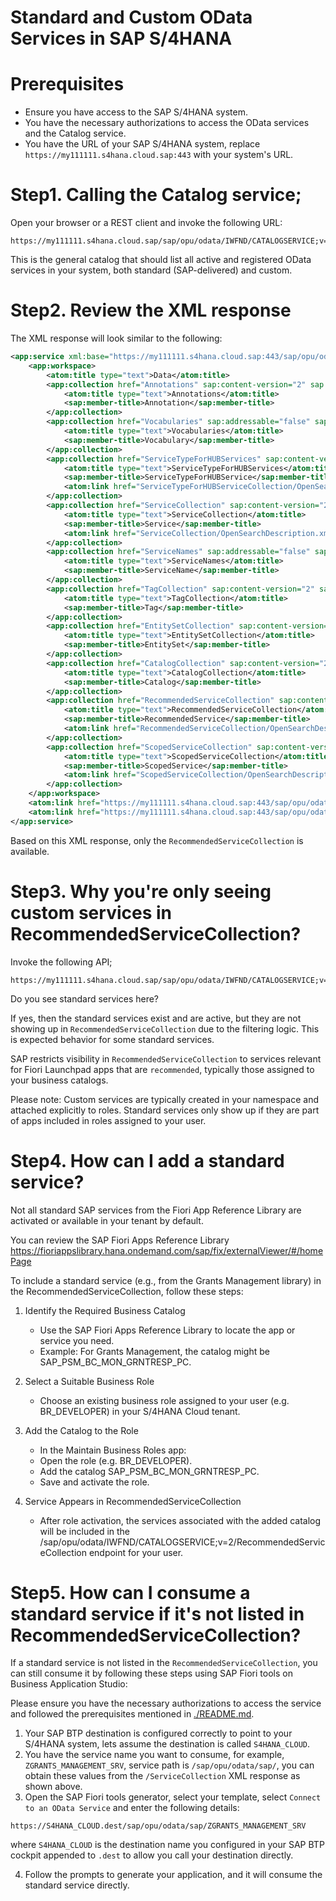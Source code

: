 # Standard and Custom OData Services in SAP S/4HANA

# Prerequisites
- Ensure you have access to the SAP S/4HANA system.
- You have the necessary authorizations to access the OData services and the Catalog service.
- You have the URL of your SAP S/4HANA system, replace `https://my111111.s4hana.cloud.sap:443` with your system's URL.

# Step1. Calling the Catalog service;

Open your browser or a REST client and invoke the following URL:

```plaintext
https://my111111.s4hana.cloud.sap/sap/opu/odata/IWFND/CATALOGSERVICE;v=2/
```

This is the general catalog that should list all active and registered OData services in your system, both standard (SAP-delivered) and custom.

# Step2. Review the XML response

The XML response will look similar to the following:

```xml
<app:service xml:base="https://my111111.s4hana.cloud.sap:443/sap/opu/odata/IWFND/CATALOGSERVICE;v=2/" xml:lang="en" xmlns:app="http://www.w3.org/2007/app" xmlns:atom="http://www.w3.org/2005/Atom" xmlns:m="http://schemas.microsoft.com/ado/2007/08/dataservices/metadata" xmlns:sap="http://www.sap.com/Protocols/SAPData">
	<app:workspace>
		<atom:title type="text">Data</atom:title>
		<app:collection href="Annotations" sap:content-version="2" sap:deletable="false" sap:updatable="false">
			<atom:title type="text">Annotations</atom:title>
			<sap:member-title>Annotation</sap:member-title>
		</app:collection>
		<app:collection href="Vocabularies" sap:addressable="false" sap:content-version="2" sap:deletable="false" sap:updatable="false">
			<atom:title type="text">Vocabularies</atom:title>
			<sap:member-title>Vocabulary</sap:member-title>
		</app:collection>
		<app:collection href="ServiceTypeForHUBServices" sap:content-version="2" sap:creatable="false" sap:deletable="false" sap:searchable="true" sap:updatable="false">
			<atom:title type="text">ServiceTypeForHUBServices</atom:title>
			<sap:member-title>ServiceTypeForHUBService</sap:member-title>
			<atom:link href="ServiceTypeForHUBServiceCollection/OpenSearchDescription.xml" rel="search" title="searchServiceTypeForHUBServiceCollection" type="application/opensearchdescription+xml"/>
		</app:collection>
		<app:collection href="ServiceCollection" sap:content-version="2" sap:creatable="false" sap:deletable="false" sap:searchable="true" sap:updatable="false">
			<atom:title type="text">ServiceCollection</atom:title>
			<sap:member-title>Service</sap:member-title>
			<atom:link href="ServiceCollection/OpenSearchDescription.xml" rel="search" title="searchServiceCollection" type="application/opensearchdescription+xml"/>
		</app:collection>
		<app:collection href="ServiceNames" sap:addressable="false" sap:content-version="2" sap:creatable="false" sap:deletable="false" sap:updatable="false">
			<atom:title type="text">ServiceNames</atom:title>
			<sap:member-title>ServiceName</sap:member-title>
		</app:collection>
		<app:collection href="TagCollection" sap:content-version="2" sap:creatable="false" sap:updatable="false">
			<atom:title type="text">TagCollection</atom:title>
			<sap:member-title>Tag</sap:member-title>
		</app:collection>
		<app:collection href="EntitySetCollection" sap:content-version="2" sap:creatable="false" sap:deletable="false" sap:updatable="false">
			<atom:title type="text">EntitySetCollection</atom:title>
			<sap:member-title>EntitySet</sap:member-title>
		</app:collection>
		<app:collection href="CatalogCollection" sap:content-version="2">
			<atom:title type="text">CatalogCollection</atom:title>
			<sap:member-title>Catalog</sap:member-title>
		</app:collection>
		<app:collection href="RecommendedServiceCollection" sap:content-version="2" sap:creatable="false" sap:deletable="false" sap:searchable="true" sap:updatable="false">
			<atom:title type="text">RecommendedServiceCollection</atom:title>
			<sap:member-title>RecommendedService</sap:member-title>
			<atom:link href="RecommendedServiceCollection/OpenSearchDescription.xml" rel="search" title="searchRecommendedServiceCollection" type="application/opensearchdescription+xml"/>
		</app:collection>
		<app:collection href="ScopedServiceCollection" sap:content-version="2" sap:creatable="false" sap:deletable="false" sap:searchable="true" sap:updatable="false">
			<atom:title type="text">ScopedServiceCollection</atom:title>
			<sap:member-title>ScopedService</sap:member-title>
			<atom:link href="ScopedServiceCollection/OpenSearchDescription.xml" rel="search" title="searchScopedServiceCollection" type="application/opensearchdescription+xml"/>
		</app:collection>
	</app:workspace>
	<atom:link href="https://my111111.s4hana.cloud.sap:443/sap/opu/odata/IWFND/CATALOGSERVICE;v=2/" rel="self"/>
	<atom:link href="https://my111111.s4hana.cloud.sap:443/sap/opu/odata/IWFND/CATALOGSERVICE;v=2/" rel="latest-version"/>
</app:service>
```

Based on this XML response, only the `RecommendedServiceCollection` is available.

# Step3. Why you're only seeing custom services in RecommendedServiceCollection?

Invoke the following API;
```plaintext
https://my111111.s4hana.cloud.sap/sap/opu/odata/IWFND/CATALOGSERVICE;v=2/ServiceCollection
```

Do you see standard services here?

If yes, then the standard services exist and are active, but they are not showing up in `RecommendedServiceCollection` due to the filtering logic. This is expected behavior for some standard services.

SAP restricts visibility in `RecommendedServiceCollection` to services relevant for Fiori Launchpad apps that are `recommended`, typically those assigned to your business catalogs.

Please note:
Custom services are typically created in your namespace and attached explicitly to roles.
Standard services only show up if they are part of apps included in roles assigned to your user.

# Step4. How can I add a standard service?

Not all standard SAP services from the Fiori App Reference Library are activated or available in your tenant by default.

You can review the SAP Fiori Apps Reference Library https://fioriappslibrary.hana.ondemand.com/sap/fix/externalViewer/#/homePage

To include a standard service (e.g., from the Grants Management library) in the RecommendedServiceCollection, follow these steps:

1. Identify the Required Business Catalog 
   - Use the SAP Fiori Apps Reference Library to locate the app or service you need. 
   - Example: For Grants Management, the catalog might be SAP_PSM_BC_MON_GRNTRESP_PC.

2. Select a Suitable Business Role 
   - Choose an existing business role assigned to your user (e.g. BR_DEVELOPER) in your S/4HANA Cloud tenant.

3. Add the Catalog to the Role 
   - In the Maintain Business Roles app:
   - Open the role (e.g. BR_DEVELOPER). 
   - Add the catalog SAP_PSM_BC_MON_GRNTRESP_PC. 
   - Save and activate the role.

4. Service Appears in RecommendedServiceCollection
   - After role activation, the services associated with the added catalog will be included in the /sap/opu/odata/IWFND/CATALOGSERVICE;v=2/RecommendedServiceCollection endpoint for your user.

# Step5. How can I consume a standard service if it's not listed in RecommendedServiceCollection?

If a standard service is not listed in the `RecommendedServiceCollection`, you can still consume it by following these steps using SAP Fiori tools on Business Application Studio:

Please ensure you have the necessary authorizations to access the service and followed the prerequisites mentioned in [./README.md](./README.md#Prerequisites).

1. Your SAP BTP destination is configured correctly to point to your S/4HANA system, lets assume the destination is called `S4HANA_CLOUD`.
2. You have the service name you want to consume, for example, `ZGRANTS_MANAGEMENT_SRV`, service path is `/sap/opu/odata/sap/`, you can obtain these values from the `/ServiceCollection` XML response as shown above.
3. Open the SAP Fiori tools generator, select your template, select `Connect to an OData Service` and enter the following details:

```plaintext
https://S4HANA_CLOUD.dest/sap/opu/odata/sap/ZGRANTS_MANAGEMENT_SRV
```
where `S4HANA_CLOUD` is the destination name you configured in your SAP BTP cockpit appended to `.dest` to allow you call your destination directly.

4. Follow the prompts to generate your application, and it will consume the standard service directly.

